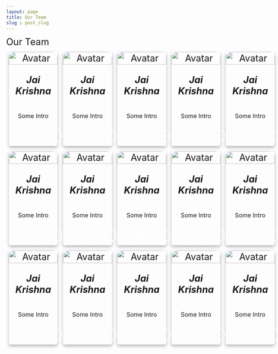 ```yaml
---
layout: page    
title: Our Team 
slug : post_slug
---
```

<style>

    .card {
    /* Add shadows to create the "card" effect */
    box-shadow: 0 4px 8px 0 rgba(0, 0, 0, 0.3);
    transition: 0.3s;
    border-radius: 5px;
    /* 5px rounded corners */
    width: 15%;
    height: 25%;
    display: inline-block;
    margin: 7px;
}


/* On mouse-over, add a deeper shadow */

.card:hover {
    box-shadow: 0 8px 16px 0 rgba(255, 255, 255, 0.15);
}


/* Add some padding inside the card container */

div.container {
    padding: 1px 3px;
    position: relative;
    bottom : 10px;
    /* border-radius: 25px 25px 0 0; */
}


/* Add rounded corners to the top left and the top right corner of the image */

.card img {
    border-radius: 15px 15px 0 0;
    display: inline-block;
}
.user {
    text-align: center;
    font-size: 25px;
    display: inline-flex;
    flex-direction: row;
    flex-wrap: wrap;
    justify-content: space-between;
}

.user p {
    font-size: 16px
}

@media only screen and (min-width:550px) {
    .user {
        flex-wrap: nowrap;
}
.user-details {
    text-align: left;
    font-size : 25px; 
    margin: 5px auto;
}

.icon-small {
    color: #fff;
    text-align: center
}

.header-icons-small {
    display: flex;
    justify-content: left;
    text-align: center
}

.header-icons-small .icon-small {
    height: 25px;
    padding: 5px;
    border-radius: 50%;
    border: 2px solid #fff;
    transition: all .7s;
    width: 23px;
    font-size: 30px;
    margin: 5px
}

.header-icons-small .icon-small:active,
.header-icons-small .icon-small:hover {
    color: #1a222c;
    background: #fff
}

.header-icons .icon:active,
.header-icons .icon:hover {
    color: #1a222c;
    background: #fff
}

@media only screen and (min-width:550px) {
    .header-icons-small .icon-small {
        width: 19px;
        height: 15px;
        font-size: 21px;
        position: relative;
        bottom: 5px;
        left : 17px;
    }
}
.fa {
    display: inline-block;
    font: 14px "FontAwesome";
    font-size: inherit;
    text-rendering: auto;
    -webkit-font-smoothing: antialiased;
    -moz-osx-font-smoothing: grayscale
}
.fa-envelope:before {
    content: "\f0e0"
}
.fa-github-alt:before {
    content: "\f113"
}
.fa-facebook-square:before {
    content: "\f082"
}


.icon-small {
    color: #fff;
    text-align: center
}

.header-icons-small {
    display: flex;
    justify-content: left;
    text-align: center
}

.header-icons-small .icon-small {
    height: 20px;
    padding: 5px;
    border-radius: 50%;
    border: 2px solid #fff;
    transition: all .7s;
    width: 20px;
    font-size: 10px;
    margin: 5px
}

.header-icons-small .icon-small:active,
.header-icons-small .icon-small:hover {
    color: #1a222c;
    background: #fff
}

.header-icons .icon:active,
.header-icons .icon:hover {
    color: #1a222c;
    background: #fff
}


</style>
<div class="user-details">
    Our Team 
</div>
<div class="user">
    <div class="card">
        <img src="https://github.com/TextZip.png" alt="Avatar" style="width:100%">
        <div class="container">
            <h5><b>Jai Krishna</b></h5>
            <p>Some Intro</p>
        </div>
        <div class="header-icons-small">
            <a aria-label="Send email" href="mailto:textzip@gmail.com"><i
                    class="icon-small fa fa-envelope"></i></a>
            <a aria-label="My Github" target="_blank" href="https://github.com/TextZip"><i
                    class="icon-small fa fa-github-alt" aria-hidden="true"></i></a>
            <a aria-label="My Facebook" target="_blank" href="https://www.facebook.com/jai.krishna.7982"><i
                    class="icon-small fa fa-facebook-square" aria-hidden="true"></i></a>
        </div>
    </div>
    <div class="card">
        <img src="https://github.com/TextZip.png" alt="Avatar" style="width:100%">
        <div class="container">
            <h5><b>Jai Krishna</b></h5>
            <p>Some Intro</p>
        </div>
        <div class="header-icons-small">
            <a aria-label="Send email" href="mailto:textzip@gmail.com"><i
                    class="icon-small fa fa-envelope"></i></a>
            <a aria-label="My Github" target="_blank" href="https://github.com/TextZip"><i
                    class="icon-small fa fa-github-alt" aria-hidden="true"></i></a>
            <a aria-label="My Facebook" target="_blank" href="https://www.facebook.com/jai.krishna.7982"><i
                    class="icon-small fa fa-facebook-square" aria-hidden="true"></i></a>
        </div>
    </div>
    <div class="card">
        <img src="https://github.com/TextZip.png" alt="Avatar" style="width:100%">
        <div class="container">
            <h5><b>Jai Krishna</b></h5>
            <p>Some Intro</p>
        </div>
        <div class="header-icons-small">
            <a aria-label="Send email" href="mailto:textzip@gmail.com"><i
                    class="icon-small fa fa-envelope"></i></a>
            <a aria-label="My Github" target="_blank" href="https://github.com/TextZip"><i
                    class="icon-small fa fa-github-alt" aria-hidden="true"></i></a>
            <a aria-label="My Facebook" target="_blank" href="https://www.facebook.com/jai.krishna.7982"><i
                    class="icon-small fa fa-facebook-square" aria-hidden="true"></i></a>
        </div>
    </div>
    <div class="card">
        <img src="https://github.com/TextZip.png" alt="Avatar" style="width:100%">
        <div class="container">
            <h5><b>Jai Krishna</b></h5>
            <p>Some Intro</p>
        </div>
        <div class="header-icons-small">
            <a aria-label="Send email" href="mailto:textzip@gmail.com"><i
                    class="icon-small fa fa-envelope"></i></a>
            <a aria-label="My Github" target="_blank" href="https://github.com/TextZip"><i
                    class="icon-small fa fa-github-alt" aria-hidden="true"></i></a>
            <a aria-label="My Facebook" target="_blank" href="https://www.facebook.com/jai.krishna.7982"><i
                    class="icon-small fa fa-facebook-square" aria-hidden="true"></i></a>
        </div>
    </div>
    <div class="card">
        <img src="https://github.com/TextZip.png" alt="Avatar" style="width:100%">
        <div class="container">
            <h5><b>Jai Krishna</b></h5>
            <p>Some Intro</p>
        </div>
        <div class="header-icons-small">
            <a aria-label="Send email" href="mailto:textzip@gmail.com"><i
                    class="icon-small fa fa-envelope"></i></a>
            <a aria-label="My Github" target="_blank" href="https://github.com/TextZip"><i
                    class="icon-small fa fa-github-alt" aria-hidden="true"></i></a>
            <a aria-label="My Facebook" target="_blank" href="https://www.facebook.com/jai.krishna.7982"><i
                    class="icon-small fa fa-facebook-square" aria-hidden="true"></i></a>
        </div>
    </div>
    <div class="card">
        <img src="https://github.com/TextZip.png" alt="Avatar" style="width:100%">
        <div class="container">
            <h5><b>Jai Krishna</b></h5>
            <p>Some Intro</p>
        </div>
        <div class="header-icons-small">
            <a aria-label="Send email" href="mailto:textzip@gmail.com"><i
                    class="icon-small fa fa-envelope"></i></a>
            <a aria-label="My Github" target="_blank" href="https://github.com/TextZip"><i
                    class="icon-small fa fa-github-alt" aria-hidden="true"></i></a>
            <a aria-label="My Facebook" target="_blank" href="https://www.facebook.com/jai.krishna.7982"><i
                    class="icon-small fa fa-facebook-square" aria-hidden="true"></i></a>
        </div>
    </div>
</div>
<div class="user">
    <div class="card">
        <img src="https://github.com/TextZip.png" alt="Avatar" style="width:100%">
        <div class="container">
            <h5><b>Jai Krishna</b></h5>
            <p>Some Intro</p>
        </div>
        <div class="header-icons-small">
            <a aria-label="Send email" href="mailto:textzip@gmail.com"><i
                    class="icon-small fa fa-envelope"></i></a>
            <a aria-label="My Github" target="_blank" href="https://github.com/TextZip"><i
                    class="icon-small fa fa-github-alt" aria-hidden="true"></i></a>
            <a aria-label="My Facebook" target="_blank" href="https://www.facebook.com/jai.krishna.7982"><i
                    class="icon-small fa fa-facebook-square" aria-hidden="true"></i></a>
        </div>
    </div>
    <div class="card">
        <img src="https://github.com/TextZip.png" alt="Avatar" style="width:100%">
        <div class="container">
            <h5><b>Jai Krishna</b></h5>
            <p>Some Intro</p>
        </div>
        <div class="header-icons-small">
            <a aria-label="Send email" href="mailto:textzip@gmail.com"><i
                    class="icon-small fa fa-envelope"></i></a>
            <a aria-label="My Github" target="_blank" href="https://github.com/TextZip"><i
                    class="icon-small fa fa-github-alt" aria-hidden="true"></i></a>
            <a aria-label="My Facebook" target="_blank" href="https://www.facebook.com/jai.krishna.7982"><i
                    class="icon-small fa fa-facebook-square" aria-hidden="true"></i></a>
        </div>
    </div>
    <div class="card">
        <img src="https://github.com/TextZip.png" alt="Avatar" style="width:100%">
        <div class="container">
            <h5><b>Jai Krishna</b></h5>
            <p>Some Intro</p>
        </div>
        <div class="header-icons-small">
            <a aria-label="Send email" href="mailto:textzip@gmail.com"><i
                    class="icon-small fa fa-envelope"></i></a>
            <a aria-label="My Github" target="_blank" href="https://github.com/TextZip"><i
                    class="icon-small fa fa-github-alt" aria-hidden="true"></i></a>
            <a aria-label="My Facebook" target="_blank" href="https://www.facebook.com/jai.krishna.7982"><i
                    class="icon-small fa fa-facebook-square" aria-hidden="true"></i></a>
        </div>
    </div>
    <div class="card">
        <img src="https://github.com/TextZip.png" alt="Avatar" style="width:100%">
        <div class="container">
            <h5><b>Jai Krishna</b></h5>
            <p>Some Intro</p>
        </div>
        <div class="header-icons-small">
            <a aria-label="Send email" href="mailto:textzip@gmail.com"><i
                    class="icon-small fa fa-envelope"></i></a>
            <a aria-label="My Github" target="_blank" href="https://github.com/TextZip"><i
                    class="icon-small fa fa-github-alt" aria-hidden="true"></i></a>
            <a aria-label="My Facebook" target="_blank" href="https://www.facebook.com/jai.krishna.7982"><i
                    class="icon-small fa fa-facebook-square" aria-hidden="true"></i></a>
        </div>
    </div>
    <div class="card">
        <img src="https://github.com/TextZip.png" alt="Avatar" style="width:100%">
        <div class="container">
            <h5><b>Jai Krishna</b></h5>
            <p>Some Intro</p>
        </div>
        <div class="header-icons-small">
            <a aria-label="Send email" href="mailto:textzip@gmail.com"><i
                    class="icon-small fa fa-envelope"></i></a>
            <a aria-label="My Github" target="_blank" href="https://github.com/TextZip"><i
                    class="icon-small fa fa-github-alt" aria-hidden="true"></i></a>
            <a aria-label="My Facebook" target="_blank" href="https://www.facebook.com/jai.krishna.7982"><i
                    class="icon-small fa fa-facebook-square" aria-hidden="true"></i></a>
        </div>
    </div>
    <div class="card">
        <img src="https://github.com/TextZip.png" alt="Avatar" style="width:100%">
        <div class="container">
            <h5><b>Jai Krishna</b></h5>
            <p>Some Intro</p>
        </div>
        <div class="header-icons-small">
            <a aria-label="Send email" href="mailto:textzip@gmail.com"><i
                    class="icon-small fa fa-envelope"></i></a>
            <a aria-label="My Github" target="_blank" href="https://github.com/TextZip"><i
                    class="icon-small fa fa-github-alt" aria-hidden="true"></i></a>
            <a aria-label="My Facebook" target="_blank" href="https://www.facebook.com/jai.krishna.7982"><i
                    class="icon-small fa fa-facebook-square" aria-hidden="true"></i></a>
        </div>
    </div>
</div>
<div class="user">
    <div class="card">
        <img src="https://github.com/TextZip.png" alt="Avatar" style="width:100%">
        <div class="container">
            <h5><b>Jai Krishna</b></h5>
            <p>Some Intro</p>
        </div>
        <div class="header-icons-small">
            <a aria-label="Send email" href="mailto:textzip@gmail.com"><i
                    class="icon-small fa fa-envelope"></i></a>
            <a aria-label="My Github" target="_blank" href="https://github.com/TextZip"><i
                    class="icon-small fa fa-github-alt" aria-hidden="true"></i></a>
            <a aria-label="My Facebook" target="_blank" href="https://www.facebook.com/jai.krishna.7982"><i
                    class="icon-small fa fa-facebook-square" aria-hidden="true"></i></a>
        </div>
    </div>
    <div class="card">
        <img src="https://github.com/TextZip.png" alt="Avatar" style="width:100%">
        <div class="container">
            <h5><b>Jai Krishna</b></h5>
            <p>Some Intro</p>
        </div>
        <div class="header-icons-small">
            <a aria-label="Send email" href="mailto:textzip@gmail.com"><i
                    class="icon-small fa fa-envelope"></i></a>
            <a aria-label="My Github" target="_blank" href="https://github.com/TextZip"><i
                    class="icon-small fa fa-github-alt" aria-hidden="true"></i></a>
            <a aria-label="My Facebook" target="_blank" href="https://www.facebook.com/jai.krishna.7982"><i
                    class="icon-small fa fa-facebook-square" aria-hidden="true"></i></a>
        </div>
    </div>
    <div class="card">
        <img src="https://github.com/TextZip.png" alt="Avatar" style="width:100%">
        <div class="container">
            <h5><b>Jai Krishna</b></h5>
            <p>Some Intro</p>
        </div>
        <div class="header-icons-small">
            <a aria-label="Send email" href="mailto:textzip@gmail.com"><i
                    class="icon-small fa fa-envelope"></i></a>
            <a aria-label="My Github" target="_blank" href="https://github.com/TextZip"><i
                    class="icon-small fa fa-github-alt" aria-hidden="true"></i></a>
            <a aria-label="My Facebook" target="_blank" href="https://www.facebook.com/jai.krishna.7982"><i
                    class="icon-small fa fa-facebook-square" aria-hidden="true"></i></a>
        </div>
    </div>
    <div class="card">
        <img src="https://github.com/TextZip.png" alt="Avatar" style="width:100%">
        <div class="container">
            <h5><b>Jai Krishna</b></h5>
            <p>Some Intro</p>
        </div>
        <div class="header-icons-small">
            <a aria-label="Send email" href="mailto:textzip@gmail.com"><i
                    class="icon-small fa fa-envelope"></i></a>
            <a aria-label="My Github" target="_blank" href="https://github.com/TextZip"><i
                    class="icon-small fa fa-github-alt" aria-hidden="true"></i></a>
            <a aria-label="My Facebook" target="_blank" href="https://www.facebook.com/jai.krishna.7982"><i
                    class="icon-small fa fa-facebook-square" aria-hidden="true"></i></a>
        </div>
    </div>
    <div class="card">
        <img src="https://github.com/TextZip.png" alt="Avatar" style="width:100%">
        <div class="container">
            <h5><b>Jai Krishna</b></h5>
            <p>Some Intro</p>
        </div>
        <div class="header-icons-small">
            <a aria-label="Send email" href="mailto:textzip@gmail.com"><i
                    class="icon-small fa fa-envelope"></i></a>
            <a aria-label="My Github" target="_blank" href="https://github.com/TextZip"><i
                    class="icon-small fa fa-github-alt" aria-hidden="true"></i></a>
            <a aria-label="My Facebook" target="_blank" href="https://www.facebook.com/jai.krishna.7982"><i
                    class="icon-small fa fa-facebook-square" aria-hidden="true"></i></a>
        </div>
    </div>
    <div class="card">
        <img src="https://github.com/TextZip.png" alt="Avatar" style="width:100%">
        <div class="container">
            <h5><b>Jai Krishna</b></h5>
            <p>Some Intro</p>
        </div>
        <div class="header-icons-small">
            <a aria-label="Send email" href="mailto:textzip@gmail.com"><i
                    class="icon-small fa fa-envelope"></i></a>
            <a aria-label="My Github" target="_blank" href="https://github.com/TextZip"><i
                    class="icon-small fa fa-github-alt" aria-hidden="true"></i></a>
            <a aria-label="My Facebook" target="_blank" href="https://www.facebook.com/jai.krishna.7982"><i
                    class="icon-small fa fa-facebook-square" aria-hidden="true"></i></a>
        </div>
    </div>
</div>